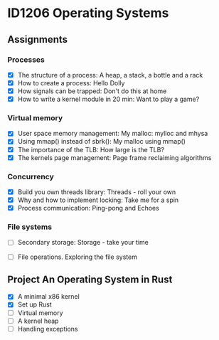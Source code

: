 # ID1206 Operating Systems

## Assignments

### Processes

- [x] The structure of a process: A heap, a stack, a bottle and a rack
- [x] How to create a process:  Hello Dolly
- [x] How signals can be trapped:  Don't do this at home
- [x] How to write a kernel module in 20 min: Want to play a game?

### Virtual memory

- [x] User space memory management: My malloc: mylloc and mhysa
- [x] Using mmap() instead of sbrk(): My malloc using mmap()
- [x] The importance of the TLB:  How large is the TLB?
- [x] The kernels page management: Page frame reclaiming algorithms

### Concurrency

- [x] Build you own threads library:  Threads - roll your own
- [x] Why and how to implement locking: Take me for a spin
- [x] Process communication: Ping-pong and Echoes

### File systems

- [ ] Secondary storage: Storage - take your time
- [ ] File operations. Exploring the file system


## Project An Operating System in Rust

- [x] A minimal x86 kernel
- [x] Set up Rust
- [ ] Virtual memory
- [ ] A kernel heap
- [ ] Handling exceptions
